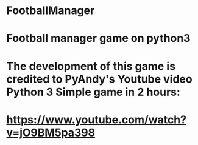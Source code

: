 # FootballManager
# Football manager game on python3
# The development of this game is credited to PyAndy's Youtube video Python 3 Simple game in 2 hours: 
# https://www.youtube.com/watch?v=jO9BM5pa398
